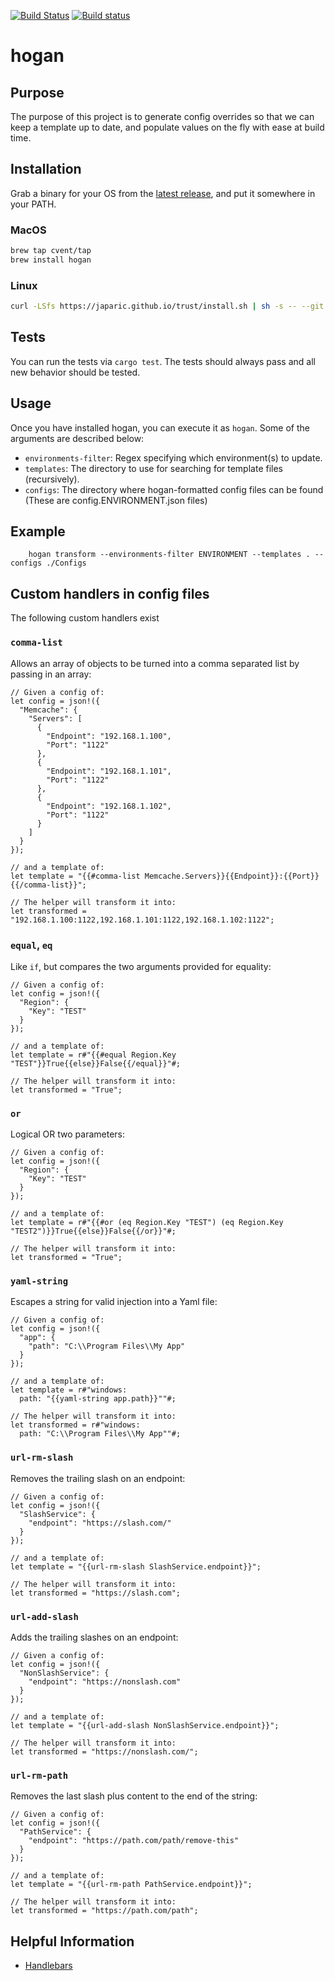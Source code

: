 [![Build Status](https://travis-ci.org/cvent/hogan.svg?branch=master)](https://travis-ci.org/cvent/hogan)
[![Build status](https://ci.appveyor.com/api/projects/status/xtdavsrk8fs27uox/branch/master?svg=true)](https://ci.appveyor.com/project/jonathanmorley/hogan/branch/master)

# hogan

## Purpose

The purpose of this project is to generate config overrides so that we can keep a template up to date, and populate values on the fly with ease at build time.

## Installation

Grab a binary for your OS from the [latest release](https://github.com/cvent/hogan/releases/latest), and put it somewhere in your PATH.

### MacOS

```sh
brew tap cvent/tap
brew install hogan
```

### Linux

```sh
curl -LSfs https://japaric.github.io/trust/install.sh | sh -s -- --git cvent/hogan --target x86_64-unknown-linux-gnu --to /usr/local/bin
```

## Tests

You can run the tests via `cargo test`. The tests should always pass and all new behavior should be tested.

## Usage

Once you have installed hogan, you can execute it as `hogan`.
Some of the arguments are described below:

 * `environments-filter`: Regex specifying which environment(s) to update.
 * `templates`: The directory to use for searching for template files (recursively).
 * `configs`: The directory where hogan-formatted config files can be found (These are config.ENVIRONMENT.json files)

## Example

```
    hogan transform --environments-filter ENVIRONMENT --templates . --configs ./Configs
```

## Custom handlers in config files

The following custom handlers exist

### `comma-list`
Allows an array of objects to be turned into a comma separated list by passing in an array:

```rust,skt-helpers
// Given a config of:
let config = json!({
  "Memcache": {
    "Servers": [
      {
        "Endpoint": "192.168.1.100",
        "Port": "1122"
      },
      {
        "Endpoint": "192.168.1.101",
        "Port": "1122"
      },
      {
        "Endpoint": "192.168.1.102",
        "Port": "1122"
      }
    ]
  }
});

// and a template of:
let template = "{{#comma-list Memcache.Servers}}{{Endpoint}}:{{Port}}{{/comma-list}}";

// The helper will transform it into:
let transformed = "192.168.1.100:1122,192.168.1.101:1122,192.168.1.102:1122";
```

### `equal`, `eq`
Like `if`, but compares the two arguments provided for equality:

```rust,skt-helpers
// Given a config of:
let config = json!({
  "Region": {
    "Key": "TEST"
  }
});

// and a template of:
let template = r#"{{#equal Region.Key "TEST"}}True{{else}}False{{/equal}}"#;

// The helper will transform it into:
let transformed = "True";
```

### `or`
Logical OR two parameters:

```rust,skt-helpers
// Given a config of:
let config = json!({
  "Region": {
    "Key": "TEST"
  }
});

// and a template of:
let template = r#"{{#or (eq Region.Key "TEST") (eq Region.Key "TEST2")}}True{{else}}False{{/or}}"#;

// The helper will transform it into:
let transformed = "True";
```

### `yaml-string`
Escapes a string for valid injection into a Yaml file:

```rust,skt-helpers
// Given a config of:
let config = json!({
  "app": {
    "path": "C:\\Program Files\\My App"
  }
});

// and a template of:
let template = r#"windows:
  path: "{{yaml-string app.path}}""#;

// The helper will transform it into:
let transformed = r#"windows:
  path: "C:\\Program Files\\My App""#;
```

### `url-rm-slash`
Removes the trailing slash on an endpoint:

```rust,skt-helpers
// Given a config of:
let config = json!({
  "SlashService": {
    "endpoint": "https://slash.com/"
  }
});

// and a template of:
let template = "{{url-rm-slash SlashService.endpoint}}";

// The helper will transform it into:
let transformed = "https://slash.com";
```

### `url-add-slash`
Adds the trailing slashes on an endpoint:

```rust,skt-helpers
// Given a config of:
let config = json!({
  "NonSlashService": {
    "endpoint": "https://nonslash.com"
  }
});

// and a template of:
let template = "{{url-add-slash NonSlashService.endpoint}}";

// The helper will transform it into:
let transformed = "https://nonslash.com/";
```

### `url-rm-path`
Removes the last slash plus content to the end of the string:

```rust,skt-helpers
// Given a config of:
let config = json!({
  "PathService": {
    "endpoint": "https://path.com/path/remove-this"
  }
});

// and a template of:
let template = "{{url-rm-path PathService.endpoint}}";

// The helper will transform it into:
let transformed = "https://path.com/path";
```

## Helpful Information

 - [Handlebars](http://handlebarsjs.com/)
